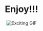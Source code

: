 
<div align="center">
    <h1>Enjoy!!!</h1>
    <img src="https://j.gifs.com/wEn4oY.gif" alt="Exciting GIF" style="max-width: 100%; height: auto;">
</div>
